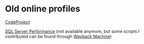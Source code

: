 # Old online profiles

[CodeProject](http://www.codeproject.com/Members/chopeen)

[SQL Server Performance](http://www.sql-server-performance.com/forum/) (not available anymore,
but some scripts I contributed can be found through
[Wayback Machine](https://web.archive.org/web/20060315231303/http://www.sql-server-performance.com/forum/forum.asp?FORUM_ID=11))
